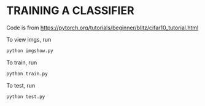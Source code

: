 # TRAINING A CLASSIFIER
Code is from https://pytorch.org/tutorials/beginner/blitz/cifar10_tutorial.html

To view imgs, run
```sh
python imgshow.py
```

To train, run
```sh
python train.py
```

To test, run
```sh
python test.py
```